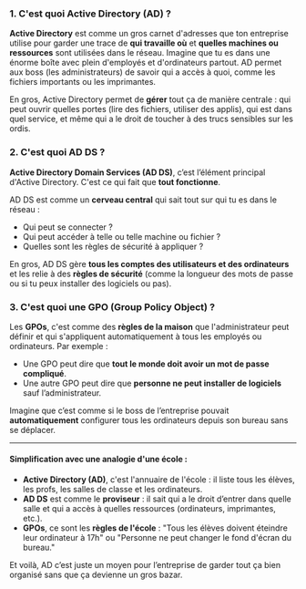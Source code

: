 ### 1. C'est quoi Active Directory (AD) ?

**Active Directory** est comme un gros carnet d'adresses que ton entreprise utilise pour garder une trace de **qui travaille où** et **quelles machines ou ressources** sont utilisées dans le réseau. Imagine que tu es dans une énorme boîte avec plein d'employés et d'ordinateurs partout. AD permet aux boss (les administrateurs) de savoir qui a accès à quoi, comme les fichiers importants ou les imprimantes.

En gros, Active Directory permet de **gérer** tout ça de manière centrale : qui peut ouvrir quelles portes (lire des fichiers, utiliser des applis), qui est dans quel service, et même qui a le droit de toucher à des trucs sensibles sur les ordis.

### 2. C'est quoi AD DS ?

**Active Directory Domain Services (AD DS)**, c’est l’élément principal d'Active Directory. C'est ce qui fait que **tout fonctionne**. 

AD DS est comme un **cerveau central** qui sait tout sur qui tu es dans le réseau : 
- Qui peut se connecter ?
- Qui peut accéder à telle ou telle machine ou fichier ?
- Quelles sont les règles de sécurité à appliquer ?

En gros, AD DS gère **tous les comptes des utilisateurs et des ordinateurs** et les relie à des **règles de sécurité** (comme la longueur des mots de passe ou si tu peux installer des logiciels ou pas).

### 3. C'est quoi une GPO (Group Policy Object) ?

Les **GPOs**, c'est comme des **règles de la maison** que l'administrateur peut définir et qui s'appliquent automatiquement à tous les employés ou ordinateurs. Par exemple :
- Une GPO peut dire que **tout le monde doit avoir un mot de passe compliqué**.
- Une autre GPO peut dire que **personne ne peut installer de logiciels** sauf l’administrateur.

Imagine que c’est comme si le boss de l’entreprise pouvait **automatiquement** configurer tous les ordinateurs depuis son bureau sans se déplacer.

---

#### Simplification avec une analogie d'une école :

- **Active Directory (AD)**, c'est l'annuaire de l'école : il liste tous les élèves, les profs, les salles de classe et les ordinateurs.
- **AD DS** est comme le **proviseur** : il sait qui a le droit d’entrer dans quelle salle et qui a accès à quelles ressources (ordinateurs, imprimantes, etc.).
- **GPOs**, ce sont les **règles de l'école** : "Tous les élèves doivent éteindre leur ordinateur à 17h" ou "Personne ne peut changer le fond d'écran du bureau."

Et voilà, AD c’est juste un moyen pour l’entreprise de garder tout ça bien organisé sans que ça devienne un gros bazar.

